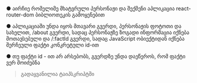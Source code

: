 ● აირჩიე რომელიმე მხატვრული პერსონაჟი და შექმენი აპლიკაცია react-router-dom ბიბლიოთეკის გამოყენებით

● აპლიკაციაში უნდა იყოს მთავარი გვერდი, პერსონაჟის ფოტოთი და სახელით, /about გვერდი, სადაც პერსონაჟზე ზოგადი ინფორმაცია იქნება მოთავსებული და /:factId გვერდი, სადაც JavaScript ობიექტიდან იქნება შერჩეული ფაქტი კონკრეტული id-ით

● თუ ფაქტი id - ით არ არსებობს, გვერდზე უნდა დაეწეროს, რომ ფაქტი ვერ მოიძებნა

> გადაყვანილია ტაიპსკრიპტში
